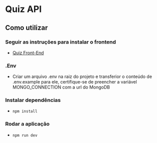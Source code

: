 # Quiz API

## Como utilizar

### Seguir as instruções para instalar o frontend
- [Quiz Front-End](https://github.com/VetVictor33/quiz-frontend)

### .Env
- Criar um arquivo .env na raiz do projeto e transferior o conteúdo de .env.example para ele, certifique-se de preencher a variável MONGO_CONNECTION com a url do MongoDB

### Instalar dependências
- `npm install`

### Rodar a aplicação
- `npm run dev`
